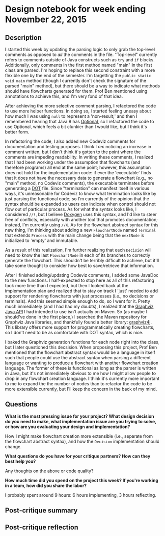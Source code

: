 # Design notebook for week ending November 22, 2015

## Description

I started this week by updating the parsing logic to only grab the top-level comments
as opposed to _all_ the comments in the file.
"Top-level" currently refers to comments outside of Java constructs such as `try` and `if` blocks.
Additionally, only comments in the first method named "main" in the first class are parsed.
I'm hoping to replace this second constraint with a more flexible one by the end of the semester.
I'm targetting the `public static void main` method
(though I currently don't check the signature of the parsed "main" method),
but there should be a way to indicate what methods should have flowcharts generated for them.
Prof Ben mentioned using annotations to achieve this, and I'm very fond of that idea.

After achieving the more selective comment parsing, I refactored the code to use more helper functions.
In doing so, I started feeling uneasy about how much I was using `null` to represent a 'non-result;'
and then I remembered hearing that Java 8 has [Optional], so I refactored the code to use Optional,
which feels a bit clunkier than I would like, but I think it's better form.

In refactoring the code, I also added new Codeviz comments for documentation and testing purposes.
I think I _am_ noticing an increase in comment written,
but I don't think it's gotten to the point where the comments are impeding readability.
In writing these comments, I realized that I had been working under the assumption
that flowcharts (and therefore programs) all end at the same point;
however, this assumption does not hold for the implementation code:
if ever the 'executable' finds that it does not have the necessary data to generate a flowchart
(e.g., no "main" method, no Codeviz comments), the executable terminates before generating a [DOT] file.
Since "termination" can manifest itself in various ways,
it's unreasonable for Codeviz to know what termination looks like by just parsing the functional code;
so I'm currently of the opinion that the syntax should be expanded
so users can indicate when control should not flow out of particular process.
As for what the syntax looks like, I considered `//!`,
but I believe [Doxygen] uses this syntax, and I'd like to steer free of conflicts,
especially with another tool that promotes documentation; instead, I'm currently using `//X`.
As for the flowchart abstract syntax for this new thing,
I'm thinking about adding a new `FlowchartNode` named `Terminal` that extends `Process`
with the main change being that the `nextNode` is initialized to 'empty' and immutable.

As a result of this realization, I'm further realizing that each `Decision` will need to know
the last `FlowchartNode` in each of its branches to correctly generate the flowchart.
This shouldn't be terribly difficult to achieve,
but it'll take some thought to consider how best to save/retrieve that information.

After I finished adding/updating Codeviz comments, I added some JavaDoc to the new functions.
I half-expected to stop here as all of this refactoring took more time than I expected,
but then I looked back at the implementation plan
and realized that to stay on track I 'just' needed to add support
for rendering flowcharts with just processes (i.e., no decisions or terminals).
And this seemed simple enough to do, so I went for it.
Pretty much immediately (and I had had my doubts),
I realized that the [Graphviz Java API] I had intended to use isn't actually on Maven.
So (as maybe I should've done in the first place,)
I searched the Maven repository for Graphviz Java libraries,
and thankfully found a better library: [graphviz4j].
This library offers more support for programmatically creating flowcharts,
so I don't need to be as comfortable with DOT syntax, which is nice.

I baked the Graphviz generation functions for each node right into the class,
but I later questioned this decsision. When proposing this project,
Prof Ben mentioned that the flowchart abstract syntax would be a language in itself
such that people could use the abstract syntax when parsing a different language
or wanting to produce a flowchart with another flowchart creation language.
The former of these is functional as long as the parser is written in Java,
but it's not immediately obvious to me how I might allow people to drop in any flowchart creation language.
I think it's currently more important to me to expand the the number of nodes
than to refactor the code to be more extensible currently,
but I'll keep the concern in the back of my mind.

## Questions

**What is the most pressing issue for your project? What design decision do
you need to make, what implementation issue are you trying to solve, or how
are you evaluating your design and implementation?**

How I might make flowchart creation more extensible
(i.e., separate from the flowchart abstract syntax),
and how the `Decision` implementation should change.

**What questions do you have for your critique partners? How can they best help
you?**

Any thoughts on the above or code quality?

**How much time did you spend on the project this week? If you're working in a
team, how did you share the labor?**

I probably spent around 9 hours:
6 hours implementing, 3 hours reflecting.

## Post-critique summary

## Post-critique reflection

[DOT]: http://www.graphviz.org/content/dot-language
[Doxygen]: http://www.stack.nl/~dimitri/doxygen/
[graphviz4j]: https://github.com/shevek/graphviz4j
[Graphviz Java API]: https://github.com/jabbalaci/graphviz-java-api
[Optional]: https://docs.oracle.com/javase/8/docs/api/java/util/Optional.html
